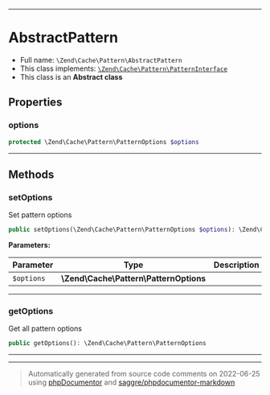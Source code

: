 ***

# AbstractPattern





* Full name: `\Zend\Cache\Pattern\AbstractPattern`
* This class implements:
[`\Zend\Cache\Pattern\PatternInterface`](./PatternInterface.md)
* This class is an **Abstract class**



## Properties


### options



```php
protected \Zend\Cache\Pattern\PatternOptions $options
```






***

## Methods


### setOptions

Set pattern options

```php
public setOptions(\Zend\Cache\Pattern\PatternOptions $options): \Zend\Cache\Pattern\AbstractPattern
```








**Parameters:**

| Parameter | Type | Description |
|-----------|------|-------------|
| `$options` | **\Zend\Cache\Pattern\PatternOptions** |  |




***

### getOptions

Get all pattern options

```php
public getOptions(): \Zend\Cache\Pattern\PatternOptions
```











***


***
> Automatically generated from source code comments on 2022-06-25 using [phpDocumentor](http://www.phpdoc.org/) and [saggre/phpdocumentor-markdown](https://github.com/Saggre/phpDocumentor-markdown)

